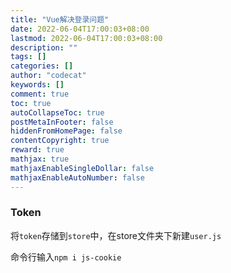 ```yaml
---
title: "Vue解决登录问题"
date: 2022-06-04T17:00:03+08:00
lastmod: 2022-06-04T17:00:03+08:00
description: ""
tags: []
categories: []
author: "codecat"
keywords: []
comment: true
toc: true
autoCollapseToc: true
postMetaInFooter: false
hiddenFromHomePage: false
contentCopyright: true
reward: true
mathjax: true
mathjaxEnableSingleDollar: false
mathjaxEnableAutoNumber: false
---
```


### Token

将`token`存储到`store`中，在store文件夹下新建`user.js`

命令行输入`npm i js-cookie`

